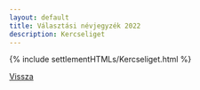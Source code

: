 ```yaml
---
layout: default
title: Választási névjegyzék 2022
description: Kercseliget
---
```


{% include settlementHTMLs/Kercseliget.html %}

[Vissza](./)